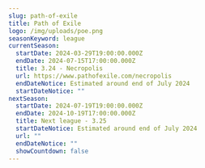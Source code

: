 ```yaml
---
slug: path-of-exile
title: Path of Exile
logo: /img/uploads/poe.png
seasonKeyword: league
currentSeason:
  startDate: 2024-03-29T19:00:00.000Z
  endDate: 2024-07-15T17:00:00.000Z
  title: 3.24 - Necropolis
  url: https://www.pathofexile.com/necropolis
  endDateNotice: Estimated around end of July 2024
  startDateNotice: ""
nextSeason:
  startDate: 2024-07-19T19:00:00.000Z
  endDate: 2024-10-19T17:00:00.000Z
  title: Next league - 3.25
  startDateNotice: Estimated around end of July 2024
  url: ""
  endDateNotice: ""
  showCountdown: false
---
```

